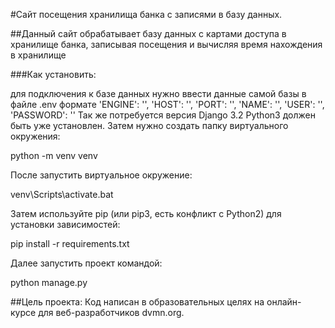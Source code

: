 #Сайт посещения хранилища банка с записями в базу данных.

##Данный сайт обрабатывает базу данных с картами доступа в хранилище банка, записывая посещения и вычисляя время нахождения в хранилище

###Как установить:

для подключения к базе данных нужно ввести данные самой базы в файле .env формате
'ENGINE': '',
'HOST': '',
'PORT': '',
'NAME': '',
'USER': '',
'PASSWORD': ''
Так же потребуется версия Django 3.2
Python3 должен быть уже установлен. Затем нужно создать папку виртуального окружения:

 python -m venv venv
 
После запустить виртуальное окружение:

venv\Scripts\activate.bat

Затем используйте pip (или pip3, есть конфликт с Python2) для установки зависимостей:

pip install -r requirements.txt

Далее запустить проект командой:

python manage.py

##Цель проекта:
Код написан в образовательных целях на онлайн-курсе для веб-разработчиков dvmn.org.
